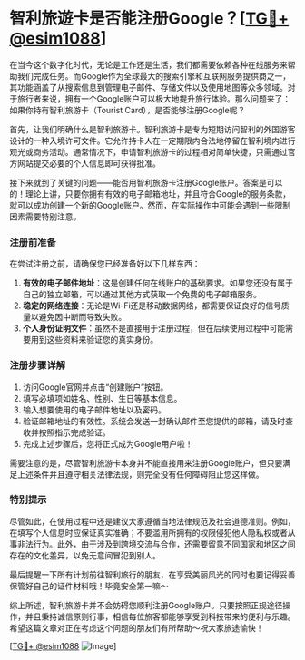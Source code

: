 # 智利旅遊卡是否能注册Google？[[TG💪+ @esim1088](https://t.me/s/esim1088)]

在当今这个数字化时代，无论是工作还是生活，我们都需要依赖各种在线服务来帮助我们完成任务。而Google作为全球最大的搜索引擎和互联网服务提供商之一，其功能涵盖了从搜索信息到管理电子邮件、存储文件以及使用地图等众多领域。对于旅行者来说，拥有一个Google账户可以极大地提升旅行体验。那么问题来了：如果你持有智利旅游卡（Tourist Card），是否能够注册Google呢？

首先，让我们明确什么是智利旅游卡。智利旅游卡是专为短期访问智利的外国游客设计的一种入境许可文件。它允许持卡人在一定期限内合法地停留在智利境内进行观光或商务活动。通常情况下，申请智利旅游卡的过程相对简单快捷，只需通过官方网站提交必要的个人信息即可获得批准。

接下来就到了关键的问题——能否用智利旅游卡注册Google账户。答案是可以的！理论上讲，只要你拥有有效的电子邮箱地址，并且符合Google的服务条款，就可以成功创建一个新的Google账户。然而，在实际操作中可能会遇到一些限制因素需要特别注意。

### 注册前准备

在尝试注册之前，请确保您已经准备好以下几样东西：
1. **有效的电子邮件地址**：这是创建任何在线账户的基础要求。如果您还没有属于自己的独立邮箱，可以通过其他方式获取一个免费的电子邮箱服务。
2. **稳定的网络连接**：无论是Wi-Fi还是移动数据网络，都需要保证良好的信号质量以避免因中断而导致失败。
3. **个人身份证明文件**：虽然不是直接用于注册过程，但在后续使用过程中可能需要用到这些资料来验证您的真实身份。

### 注册步骤详解

1. 访问Google官网并点击“创建账户”按钮。
2. 填写必填项如姓名、性别、生日等基本信息。
3. 输入想要使用的电子邮件地址以及密码。
4. 验证邮箱地址的有效性。系统会发送一封确认邮件至您提供的邮箱，请及时查收并按照指示完成验证。
5. 完成上述步骤后，您将正式成为Google用户啦！

需要注意的是，尽管智利旅游卡本身并不能直接用来注册Google账户，但只要满足上述条件并且遵守相关法律法规，则完全没有任何障碍阻止您这样做。

### 特别提示

尽管如此，在使用过程中还是建议大家遵循当地法律规范及社会道德准则。例如，在填写个人信息时应保证真实准确；不要滥用所拥有的权限侵犯他人隐私权或者从事非法行为。此外，由于涉及到跨境交流与合作，还需要留意不同国家和地区之间存在的文化差异，以免无意间冒犯到别人。

最后提醒一下所有计划前往智利旅行的朋友，在享受美丽风光的同时也要记得妥善保管好自己的证件材料哦！毕竟安全第一嘛～

综上所述，智利旅游卡并不会妨碍您顺利注册Google账户。只要按照正规途径操作，并且秉持诚信原则行事，相信每位旅客都能够享受到科技带来的便利与乐趣。希望这篇文章对正在考虑这个问题的朋友们有所帮助～祝大家旅途愉快！

[[TG💪+ @esim1088](https://t.me/s/esim1088) ![Image](https://i.postimg.cc/4NQfJmqS/Snipaste-2025-05-13-00-14-12.png)]